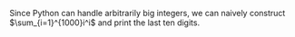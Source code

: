 Since Python can handle arbitrarily big integers, we can naively construct $\sum_{i=1}^{1000}i^i$ and print the last ten digits.